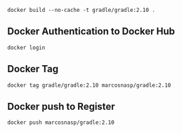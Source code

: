 ```
docker build --no-cache -t gradle/gradle:2.10 .
```

## Docker Authentication to Docker Hub

```
docker login
```

## Docker Tag

```
docker tag gradle/gradle:2.10 marcosnasp/gradle:2.10
```

## Docker push to Register

```
docker push marcosnasp/gradle:2.10
```